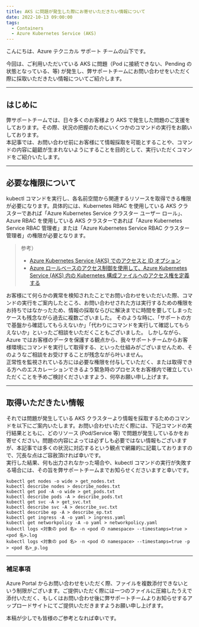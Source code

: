 ```yaml
---
title: AKS に問題が発生した際にお寄せいただきたい情報について
date: 2022-10-13 09:00:00
tags:
  - Containers
  - Azure Kubernetes Service (AKS)
---
```


こんにちは、Azure テクニカル サポート チームの山下です。

今回は、ご利用いただいている AKS に問題（Pod に接続できない、Pending の状態となっている、等) が発生し、弊サポートチームにお問い合わせをいただく際に採取いただきたい情報についてご紹介します。
<!-- more -->

---
## はじめに
弊サポートチームでは、日々多くのお客様より AKS で発生した問題のご支援をしております。その際、状況の把握のためにいくつかのコマンドの実行をお願いしております。  
本記事では、お問い合わせ前にお客様にて情報採取を可能とすることや、コマンドの内容に齟齬が生まれないようにすることを目的として、実行いただくコマンドをご紹介いたします。  

---
## 必要な権限について
kubectl コマンドを実行し、各名前空間から関連するリソースを取得できる権限が必要になります。具体的には、Kubernetes RBAC を使用している AKS クラスターであれば「Azure Kubernetes Service クラスター ユーザー ロール」、Azure RBAC を使用している AKS クラスターであれば「Azure Kubernetes Service RBAC 管理者」または「Azure Kubernetes Service RBAC クラスター管理者」の権限が必要となります。

> 参考）
> - [Azure Kubernetes Service (AKS) でのアクセスと ID オプション](https://learn.microsoft.com/ja-jp/azure/aks/concepts-identity)
> - [Azure ロールベースのアクセス制御を使用して、Azure Kubernetes Service (AKS) 内の Kubernetes 構成ファイルへのアクセス権を定義する](https://learn.microsoft.com/ja-jp/azure/aks/control-kubeconfig-access)


お客様にて何らかの異常を検知されたことでお問い合わせをいただいた際、コマンドの実行をご案内したところ、お問い合わせされた方は実行するための権限をお持ちではなかったため、情報の採取ならびに解決までに時間を要してしまったケースも残念ながら過去に複数ございました。
そのような時に、「サポートの方で基盤から確認してもらえないか」「代わりにコマンドを実行して確認してもらえないか」といったご相談をいただくこともございました。
しかしながら、Azure ではお客様のデータを保護する観点から、我々サポートチームからお客様環境にコマンドを実行して取得する、といった仕組みがございませんため、そのようなご相談をお受けすることが残念ながら叶いません。  
正常性を監視されている方には必要な権限を付与していただく、または取得できる方へのエスカレーションできるよう緊急時のプロセスをお客様内で確立していただくことを予めご検討くださいますよう、何卒お願い申し上げます。

---
## 取得いただきたい情報
それでは問題が発生している AKS クラスターより情報を採取するためのコマンドを以下にご案内いたします。お問い合わせいただく際には、下記コマンドの実行結果とともに、どのリソース (Pod/Service 等) で問題が発生しているかをお寄せください。問題の内容によっては必ずしも必要ではない情報もございますが、本記事では多くの状況に対応するという観点で網羅的に記載しておりますので、冗長な点はご容赦頂ければ幸いです。  
実行した結果、何も出力されなかった場合や、kubectl コマンドの実行が失敗する場合には、その旨を弊サポートチームまでお知らせくださいますと幸いです。


```shell
kubectl get nodes -o wide > get_nodes.txt
kubectl describe nodes > describe_nodes.txt
kubectl get pod -A -o wide > get_pods.txt
kubectl describe pods -A > describe_pods.txt
kubectl get svc -A > get_svc.txt
kubectl describe svc -A > describe_svc.txt
kubectl describe ep -A > describe_ep.txt
kubectl get ingress -A -o yaml > ingress.yaml
kubectl get networkpolicy -A -o yaml > networkpolicy.yaml
kubectl logs <対象の pod 名> -n <pod の namespace> --timestamps=true > <pod 名>.log
kubectl logs <対象の pod 名> -n <pod の namespace> --timestamps=true -p > <pod 名>_p.log
```

---
### 補足事項
Azure Portal からお問い合わせをいただく際、ファイルを複数添付できないという制限がございます。ご提供いただく際には一つのファイルに圧縮したうえで添付いただく、もしくはお問い合わせ後に弊サポートチームよりお知らせするアップロードサイトにてご提供いただきますようお願い申し上げます。


本稿が少しでも皆様のご参考となれば幸いです。
